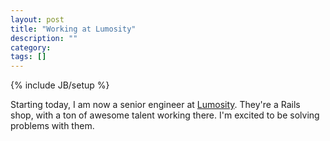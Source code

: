 ```yaml
---
layout: post
title: "Working at Lumosity"
description: ""
category: 
tags: []
---
```

{% include JB/setup %}

Starting today, I am now a senior engineer at [Lumosity](http://lumosity.com). 
They're a Rails shop, with a ton of awesome talent working there. I'm excited
to be solving problems with them.

